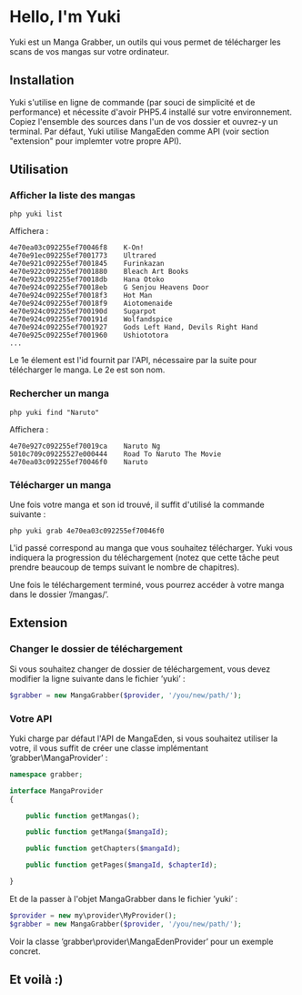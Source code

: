 # Hello, I'm Yuki

Yuki est un Manga Grabber, un outils qui vous permet de télécharger les scans de vos mangas sur votre ordinateur.


## Installation

Yuki s'utilise en ligne de commande (par souci de simplicité et de performance) et nécessite d'avoir PHP5.4 installé sur votre environnement.
Copiez l'ensemble des sources dans l'un de vos dossier et ouvrez-y un terminal.
Par défaut, Yuki utilise MangaEden comme API (voir section "extension" pour implemter votre propre API).


## Utilisation

### Afficher la liste des mangas

```
php yuki list
```

Affichera :

```
4e70ea03c092255ef70046f8	K-On!
4e70e91ec092255ef7001773	Ultrared
4e70e921c092255ef7001845	Furinkazan
4e70e922c092255ef7001880	Bleach Art Books
4e70e923c092255ef70018db	Hana Otoko
4e70e924c092255ef70018eb	G Senjou Heavens Door
4e70e924c092255ef70018f3	Hot Man
4e70e924c092255ef70018f9	Aiotomenaide
4e70e924c092255ef700190d	Sugarpot
4e70e924c092255ef700191d	Wolfandspice
4e70e924c092255ef7001927	Gods Left Hand, Devils Right Hand
4e70e925c092255ef7001960	Ushiototora
...
```

Le 1e élement est l'id fournit par l'API, nécessaire par la suite pour télécharger le manga.
Le 2e est son nom.

### Rechercher un manga

```
php yuki find "Naruto"
```

Affichera :

```
4e70e927c092255ef70019ca	Naruto Ng
5010c709c09225527e000444	Road To Naruto The Movie
4e70ea03c092255ef70046f0	Naruto
```

### Télécharger un manga

Une fois votre manga et son id trouvé, il suffit d'utilisé la commande suivante :

```
php yuki grab 4e70ea03c092255ef70046f0
```

L'id passé correspond au manga que vous souhaitez télécharger.
Yuki vous indiquera la progression du téléchargement (notez que cette tâche peut prendre beaucoup de temps suivant le nombre de chapitres).

Une fois le téléchargement terminé, vous pourrez accéder à votre manga dans le dossier ’/mangas/’.


## Extension

### Changer le dossier de téléchargement

Si vous souhaitez changer de dossier de téléchargement, vous devez modifier la ligne suivante dans le fichier ’yuki’ :

```php
$grabber = new MangaGrabber($provider, '/you/new/path/');
```

### Votre API

Yuki charge par défaut l'API de MangaEden, si vous souhaitez utiliser la votre, il vous suffit de créer une classe implémentant ’grabber\MangaProvider’ :

```php
namespace grabber;

interface MangaProvider
{

	public function getMangas();

	public function getManga($mangaId);

	public function getChapters($mangaId);

	public function getPages($mangaId, $chapterId);

}
```

Et de la passer à l'objet MangaGrabber dans le fichier ’yuki’ :

```php
$provider = new my\provider\MyProvider();
$grabber = new MangaGrabber($provider, '/you/new/path/');
```

Voir la classe ’grabber\provider\MangaEdenProvider’ pour un exemple concret.

## Et voilà :)